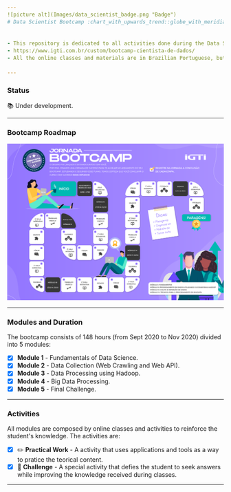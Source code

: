 ```yaml
---
![picture alt](Images/data_scientist_badge.png "Badge")
# Data Scientist Bootcamp :chart_with_upwards_trend::globe_with_meridians:


- This repository is dedicated to all activities done during the Data Scientist Bootcamp promoted by IGTI - Institute of Management and Information Technology - Brazil.
- https://www.igti.com.br/custom/bootcamp-cientista-de-dados/
- All the online classes and materials are in Brazilian Portuguese, but the activities here are presented in English.

---
```


### Status
:books: Under development.

---

### Bootcamp Roadmap
![picture alt](Images/bootcamp_roadmap.png "Roadmap")

--- 

### Modules and Duration
The bootcamp consists of 148 hours (from Sept 2020 to Nov 2020) divided into 5 modules:
- [x] **Module 1** - Fundamentals of Data Science.
- [x] **Module 2** - Data Collection (Web Crawling and Web API).
- [x] **Module 3** - Data Processing using Hadoop.
- [x] **Module 4** - Big Data Processing.
- [x] **Module 5** - Final Challenge.

---

### Activities
All modules are composed by online classes and activities to reinforce the student's knowledge. The activities are:
- [x] :pencil2: **Practical Work** - A activity that uses applications and tools as a way to pratice the teorical content.
- [x] :rocket: **Challenge** - A special activity that defies the student to seek answers while improving the knowledge received during classes.

---
